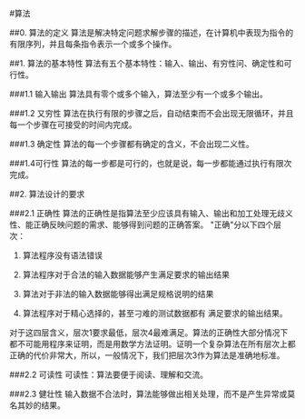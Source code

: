 #算法

##0. 算法的定义
算法是解决特定问题求解步骤的描述，在计算机中表现为指令的有限序列，并且每条指令表示一个或多个操作。

##1. 算法的基本特性
算法有五个基本特性：输入、输出、有穷性问、确定性和可行性。

###1.1 输入输出
算法具有零个或多个输入，算法至少有一个或多个输出。

###1.2 又穷性
算法在执行有限的步骤之后，自动结束而不会出现无限循环，并且每一个步骤在可接受的时间内完成。

###1.3 确定性
算法的每一个步骤都有确定的含义，不会出现二义性。

###1.4可行性
算法的每一步都是可行的，也就是说，每一步都能通过执行有限次完成。


##2. 算法设计的要求

###2.1 正确性
算法的正确性是指算法至少应该具有输入、输出和加工处理无歧义性、能正确反映问题的需求、能够得到问题的正确答案。
"正确"分以下四个层次：

1. 算法程序没有语法错误

2. 算法程序对于合法的输入数据能够产生满足要求的输出结果

3. 算法对于非法的输入数据能够得出满足规格说明的结果

4. 算法程序对于精心选择的，甚至刁难的测试数据都有 满足要求的输出结果。

对于这四层含义，层次1要求最低，层次4最难满足。算法的正确性大部分情况下都不可能用程序来证明，而是用数学方法证明。证明一个复杂算法在所有层次上都正确的代价非常大，所以，一般情况下，我们把层次3作为算法是准确地标准。

###2.2 可读性
可读性：算法要便于阅读、理解和交流。

###2.3 健壮性
输入数据不合法时，算法能够做出相关处理，而不是产生异常或莫名其妙的结果。
